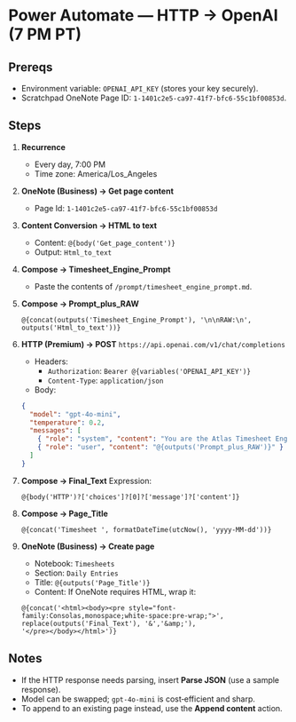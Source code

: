 # Power Automate — HTTP → OpenAI (7 PM PT)

## Prereqs
- Environment variable: `OPENAI_API_KEY` (stores your key securely).
- Scratchpad OneNote Page ID: `1-1401c2e5-ca97-41f7-bfc6-55c1bf00853d`.

## Steps
1) **Recurrence**
   - Every day, 7:00 PM
   - Time zone: America/Los_Angeles

2) **OneNote (Business) → Get page content**
   - Page Id: `1-1401c2e5-ca97-41f7-bfc6-55c1bf00853d`

3) **Content Conversion → HTML to text**
   - Content: `@{body('Get_page_content')}`
   - Output: `Html_to_text`

4) **Compose → Timesheet_Engine_Prompt**
   - Paste the contents of `/prompt/timesheet_engine_prompt.md`.

5) **Compose → Prompt_plus_RAW**
   ```
   @{concat(outputs('Timesheet_Engine_Prompt'), '\n\nRAW:\n', outputs('Html_to_text'))}
   ```

6) **HTTP (Premium) → POST** `https://api.openai.com/v1/chat/completions`
   - Headers:
     - `Authorization`: `Bearer @{variables('OPENAI_API_KEY')}`
     - `Content-Type`: `application/json`
   - Body:
   ```json
   {
     "model": "gpt-4o-mini",
     "temperature": 0.2,
     "messages": [
       { "role": "system", "content": "You are the Atlas Timesheet Engine. Follow the style and templates exactly. Do not add timestamps." },
       { "role": "user", "content": "@{outputs('Prompt_plus_RAW')}" }
     ]
   }
   ```

7) **Compose → Final_Text**
   Expression:
   ```
   @{body('HTTP')?['choices']?[0]?['message']?['content']}
   ```

8) **Compose → Page_Title**
   ```
   @{concat('Timesheet ', formatDateTime(utcNow(), 'yyyy-MM-dd'))}
   ```

9) **OneNote (Business) → Create page**
   - Notebook: `Timesheets`
   - Section: `Daily Entries`
   - Title: `@{outputs('Page_Title')}`
   - Content: If OneNote requires HTML, wrap it:
   ```
   @{concat('<html><body><pre style="font-family:Consolas,monospace;white-space:pre-wrap;">', 
   replace(outputs('Final_Text'), '&','&amp;'),
   '</pre></body></html>')}
   ```

## Notes
- If the HTTP response needs parsing, insert **Parse JSON** (use a sample response).
- Model can be swapped; `gpt-4o-mini` is cost‑efficient and sharp.
- To append to an existing page instead, use the **Append content** action.
